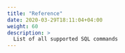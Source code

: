 ```yaml
---
title: "Reference"
date: 2020-03-29T18:11:04+04:00
weight: 60
description: >
  List of all supported SQL commands
---
```


